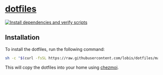 
# [dotfiles](https://github.com/lobis/dotfiles)

[![Install dependencies and verify scripts](https://github.com/lobis/dotfiles/actions/workflows/verify.yml/badge.svg)](https://github.com/lobis/dotfiles/actions/workflows/verify.yml)

## Installation

To install the dotfiles, run the following command:

```sh
sh -c "$(curl -fsSL https://raw.githubusercontent.com/lobis/dotfiles/main/install.sh)"
```

This will copy the dotfiles into your home using [chezmoi](https://github.com/twpayne/chezmoi).
